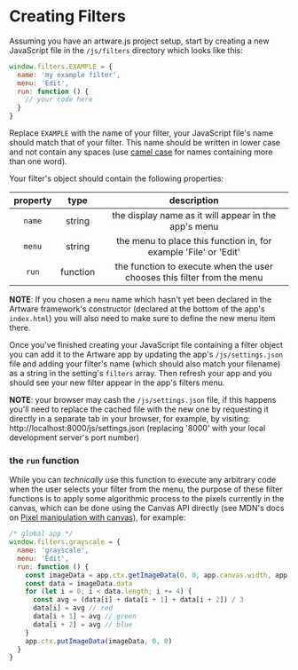 # Creating Filters

Assuming you have an artware.js project setup, start by creating a new JavaScript file in the `/js/filters` directory which looks like this:
```js
window.filters.EXAMPLE = {
  name: 'my example filter',
  menu: 'Edit',
  run: function () {
    // your code here
  }
}
```
Replace `EXAMPLE` with the name of your filter, your JavaScript file's name should match that of your filter. This name should be written in lower case and not contain any spaces (use [camel case](https://en.wikipedia.org/wiki/Camel_case) for names containing more than one word).

Your filter's object should contain the following properties:

| property | type | description |
|:---:|:---:|:---:|
| `name` | string | the display name as it will appear in the app's menu |
| `menu` | string | the menu to place this function in, for example 'File' or 'Edit'  |
| `run` | function | the function to execute when the user chooses this filter from the menu |

**NOTE**: If you chosen a `menu` name which hasn't yet been declared in the Artware framework's constructor (declared at the bottom of the app's `index.html`) you will also need to make sure to define the new menu item there.

Once you've finished creating your JavaScript file containing a filter object you can add it to the Artware app by updating the app's `/js/settings.json` file and adding your filter's name (which should also match your filename) as a string in the setting's `filters` array. Then refresh your app and you should see your new filter appear in the app's filters menu.

**NOTE**: your browser may cash the `/js/settings.json` file, if this happens you'll need to replace the cached file with the new one by requesting it directly in a separate tab in your browser, for example, by visiting: http://localhost:8000/js/settings.json (replacing '8000' with your local development server's port number)

### the `run` function

While you can *technically* use this function to execute any arbitrary code when the user selects your filter from the menu, the purpose of these filter functions is to apply some algorithmic process to the pixels currently in the canvas, which can be done using the Canvas API directly (see MDN's docs on [Pixel manipulation with canvas](https://developer.mozilla.org/en-US/docs/Web/API/Canvas_API/Tutorial/Pixel_manipulation_with_canvas)), for example:

```js
/* global app */
window.filters.grayscale = {
  name: 'grayscale',
  menu: 'Edit',
  run: function () {
    const imageData = app.ctx.getImageData(0, 0, app.canvas.width, app.canvas.height)
    const data = imageData.data
    for (let i = 0; i < data.length; i += 4) {
      const avg = (data[i] + data[i + 1] + data[i + 2]) / 3
      data[i] = avg // red
      data[i + 1] = avg // green
      data[i + 2] = avg // blue
    }
    app.ctx.putImageData(imageData, 0, 0)
  }
}
```
